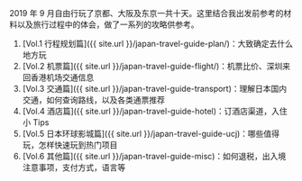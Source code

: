 2019 年 9 月自由行玩了京都、大阪及东京一共十天。这里结合我出发前参考的材料以及旅行过程中的体会，做了一系列的攻略供参考。

1. [Vol.1 行程规划篇]({{ site.url }}/japan-travel-guide-plan/)：大致确定去什么地方玩
2. [Vol.2 机票篇]({{ site.url }}/japan-travel-guide-flight/)：机票比价、深圳来回香港机场交通信息
3. [Vol.3 交通篇]({{ site.url }}/japan-travel-guide-transport)：理解日本国内交通，如何查询路线，以及各类通票推荐
4. [Vol.4 酒店篇]({{ site.url }}/japan-travel-guide-hotel)：订酒店渠道，入住小 Tips
5. [Vol.5 日本环球影城篇]({{ site.url }}/japan-travel-guide-ucj)：哪些值得玩，怎样快速玩到热门项目
6. [Vol.6 其他篇]({{ site.url }}/japan-travel-guide-misc)：如何退税，出入境注意事项，支付方式，语言等

